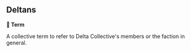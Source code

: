 ## Deltans

**📑 Term**

A collective term to refer to Delta Collective's members or the faction in general.